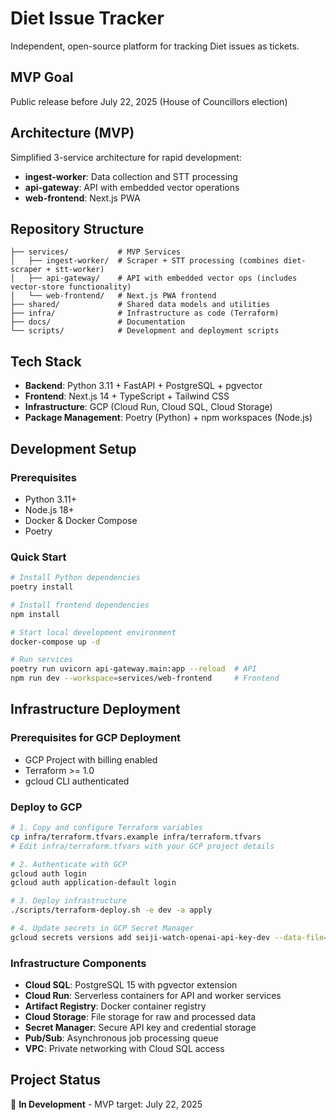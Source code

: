 # Diet Issue Tracker

Independent, open-source platform for tracking Diet issues as tickets.

## MVP Goal
Public release before July 22, 2025 (House of Councillors election)

## Architecture (MVP)
Simplified 3-service architecture for rapid development:
- **ingest-worker**: Data collection and STT processing
- **api-gateway**: API with embedded vector operations
- **web-frontend**: Next.js PWA

## Repository Structure
```
├── services/           # MVP Services
│   ├── ingest-worker/  # Scraper + STT processing (combines diet-scraper + stt-worker)
│   ├── api-gateway/    # API with embedded vector ops (includes vector-store functionality)
│   └── web-frontend/   # Next.js PWA frontend
├── shared/             # Shared data models and utilities
├── infra/              # Infrastructure as code (Terraform)
├── docs/               # Documentation
└── scripts/            # Development and deployment scripts
```

## Tech Stack
- **Backend**: Python 3.11 + FastAPI + PostgreSQL + pgvector
- **Frontend**: Next.js 14 + TypeScript + Tailwind CSS
- **Infrastructure**: GCP (Cloud Run, Cloud SQL, Cloud Storage)
- **Package Management**: Poetry (Python) + npm workspaces (Node.js)

## Development Setup

### Prerequisites
- Python 3.11+
- Node.js 18+
- Docker & Docker Compose
- Poetry

### Quick Start
```bash
# Install Python dependencies
poetry install

# Install frontend dependencies  
npm install

# Start local development environment
docker-compose up -d

# Run services
poetry run uvicorn api-gateway.main:app --reload  # API
npm run dev --workspace=services/web-frontend     # Frontend
```

## Infrastructure Deployment

### Prerequisites for GCP Deployment
- GCP Project with billing enabled
- Terraform >= 1.0
- gcloud CLI authenticated

### Deploy to GCP
```bash
# 1. Copy and configure Terraform variables
cp infra/terraform.tfvars.example infra/terraform.tfvars
# Edit infra/terraform.tfvars with your GCP project details

# 2. Authenticate with GCP
gcloud auth login
gcloud auth application-default login

# 3. Deploy infrastructure
./scripts/terraform-deploy.sh -e dev -a apply

# 4. Update secrets in GCP Secret Manager
gcloud secrets versions add seiji-watch-openai-api-key-dev --data-file=- <<< 'your-openai-api-key'
```

### Infrastructure Components
- **Cloud SQL**: PostgreSQL 15 with pgvector extension
- **Cloud Run**: Serverless containers for API and worker services  
- **Artifact Registry**: Docker container registry
- **Cloud Storage**: File storage for raw and processed data
- **Secret Manager**: Secure API key and credential storage
- **Pub/Sub**: Asynchronous job processing queue
- **VPC**: Private networking with Cloud SQL access

## Project Status
🚧 **In Development** - MVP target: July 22, 2025